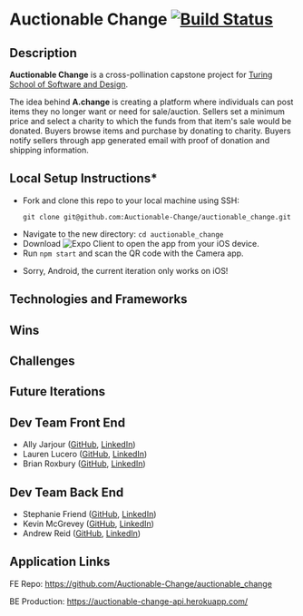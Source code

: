 # Auctionable Change [![Build Status](https://travis-ci.org/Auctionable-Change/auctionable_change.svg?branch=master)](https://travis-ci.org/Auctionable-Change/auctionable_change)

## Description

**Auctionable Change** is a cross-pollination capstone project for [Turing School of Software and Design](https://turing.io/).

The idea behind **A.change** is creating a platform where individuals can post items they no longer want or need for sale/auction. 
Sellers set a minimum price and select a charity to which the funds from that item's sale would be donated. Buyers browse items and purchase by donating to charity. 
Buyers notify sellers through app generated email with proof of donation and shipping information.

## Local Setup Instructions*

- Fork and clone this repo to your local machine using SSH:
  ```
  git clone git@github.com:Auctionable-Change/auctionable_change.git
  ```
- Navigate to the new directory: `cd auctionable_change`
- Download ![Expo Client](https://expo.io/tools#client) to open the app from your iOS device.
- Run `npm start` and scan the QR code with the Camera app.
* Sorry, Android, the current iteration only works on iOS!

## Technologies and Frameworks

## Wins

## Challenges

## Future Iterations

## Dev Team Front End

 - Ally Jarjour ([GitHub](https://github.com/allyjarjour), [LinkedIn](https://www.linkedin.com/in/allyjarjour/))
 - Lauren Lucero ([GitHub](https://github.com/laurenlucero), [LinkedIn](https://www.linkedin.com/in/lauren-codes/))
 - Brian Roxbury ([GitHub](https://github.com/broxbury), [LinkedIn](https://www.linkedin.com/in/brianroxbury/))

## Dev Team Back End

 - Stephanie Friend ([GitHub](https://github.com/StephanieFriend), [LinkedIn](https://www.linkedin.com/in/s-friend/))
 - Kevin McGrevey ([GitHub](https://github.com/kmcgrevey), [LinkedIn](www.linkedin.com/in/‎kevin-mcgrevey‎-8660958/))
 - Andrew Reid ([GitHub](https://github.com/reid-andrew), [LinkedIn](https://www.linkedin.com/in/reida/))

## Application Links

FE Repo: https://github.com/Auctionable-Change/auctionable_change

BE Production: https://auctionable-change-api.herokuapp.com/
